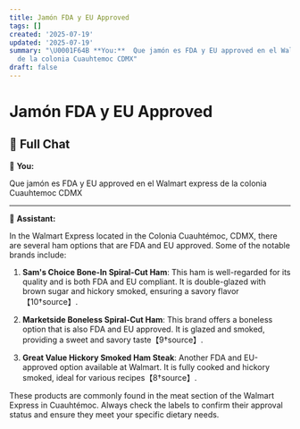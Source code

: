 ```yaml
---
title: Jamón FDA y EU Approved
tags: []
created: '2025-07-19'
updated: '2025-07-19'
summary: "\U0001F64B **You:**  Que jamón es FDA y EU approved en el Walmart express
  de la colonia Cuauhtemoc CDMX"
draft: false
---
```


# Jamón FDA y EU Approved

## 🧠 Full Chat

🙋 **You:**

Que jamón es FDA y EU approved en el Walmart express de la colonia Cuauhtemoc CDMX

---

🤖 **Assistant:**

In the Walmart Express located in the Colonia Cuauhtémoc, CDMX, there are several ham options that are FDA and EU approved. Some of the notable brands include:

1. **Sam's Choice Bone-In Spiral-Cut Ham**: This ham is well-regarded for its quality and is both FDA and EU compliant. It is double-glazed with brown sugar and hickory smoked, ensuring a savory flavor【10†source】.

2. **Marketside Boneless Spiral-Cut Ham**: This brand offers a boneless option that is also FDA and EU approved. It is glazed and smoked, providing a sweet and savory taste【9†source】.

3. **Great Value Hickory Smoked Ham Steak**: Another FDA and EU-approved option available at Walmart. It is fully cooked and hickory smoked, ideal for various recipes【8†source】.

These products are commonly found in the meat section of the Walmart Express in Cuauhtémoc. Always check the labels to confirm their approval status and ensure they meet your specific dietary needs.